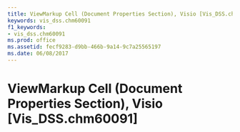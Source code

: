 ```yaml
---
title: ViewMarkup Cell (Document Properties Section), Visio [Vis_DSS.chm60091]
keywords: vis_dss.chm60091
f1_keywords:
- vis_dss.chm60091
ms.prod: office
ms.assetid: fecf9283-d9bb-466b-9a14-9c7a25565197
ms.date: 06/08/2017
---
```



# ViewMarkup Cell (Document Properties Section), Visio [Vis_DSS.chm60091]

